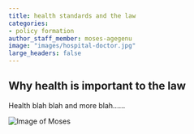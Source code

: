 ```yaml
---
title: health standards and the law
categories:
- policy formation
author_staff_member: moses-agegenu
image: "images/hospital-doctor.jpg"
large_headers: false
---
```


## Why health is important to the law

Health blah blah and more blah......

![Image of Moses](/images/moses-agegenu.jpg)
